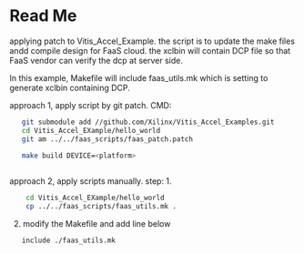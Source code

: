 # Read Me #
  applying patch to Vitis_Accel_Example. the script is to update the make files andd compile design for FaaS cloud. the xclbin will contain DCP file so that FaaS vendor can verify the dcp at server side.

  In this example, Makefile will include faas_utils.mk which is setting to generate xclbin containing DCP.

approach 1, apply script by git patch.
CMD:
```bash
   git submodule add //github.com/Xilinx/Vitis_Accel_Examples.git
   cd Vitis_Accel_EXample/hello_world
   git am ../../faas_scripts/faas_patch.patch

   make build DEVICE=<platform> 
   
```

approach 2, apply scripts manually.
  step:
   1. 
```bash
    cd Vitis_Accel_EXample/hello_world
    cp ../../faas_scripts/faas_utils.mk .
```
  2. modify the Makefile and add line below
```bash
   include ./faas_utils.mk
```
